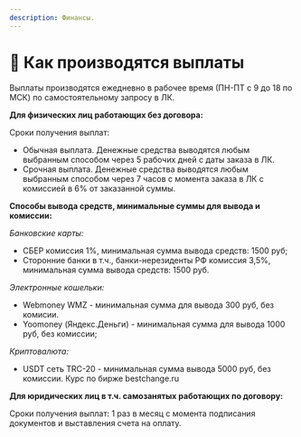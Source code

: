 ```yaml
---
description: Финансы.
---
```


# 💸 Как производятся выплаты

Выплаты производятся ежедневно в рабочее время (ПН-ПТ с 9 до 18 по МСК) по самостоятельному запросу в ЛК.

**Для физических лиц работающих без договора:**&#x20;

Сроки получения выплат:

* Обычная выплата. Денежные средства выводятся любым выбранным способом через 5 рабочих дней с даты заказа в ЛК.
* Срочная выплата. Денежные средства выводятся любым выбранным способом через 7 часов с момента заказа в ЛК с комиссией в 6% от заказанной суммы.

**Способы вывода средств, минимальные суммы для вывода и комиссии:**

_Банковские карты:_

* СБЕР комиссия 1%, минимальная сумма вывода средств: 1500 руб;
* Сторонние банки в т.ч., банки-нерезиденты РФ комиссия 3,5%, минимальная сумма вывода средств: 1500 руб.

_Электронные кошельки:_

* Webmoney WMZ - минимальная сумма для вывода 300 руб, без комисии.&#x20;
* Yoomoney (Яндекс.Деньги) - минимальная сумма для вывода 1000 руб, без комиссии;

_Криптовалюта:_

* USDT сеть TRC-20 - минимальная сумма вывода 5000 руб, без комиссии. Курс по бирже bestchange.ru

**Для юридических лиц в т.ч. самозанятых работающих по договору:**&#x20;

Сроки получения выплат: 1 раз в месяц с момента подписания документов и выставления счета на оплату.
